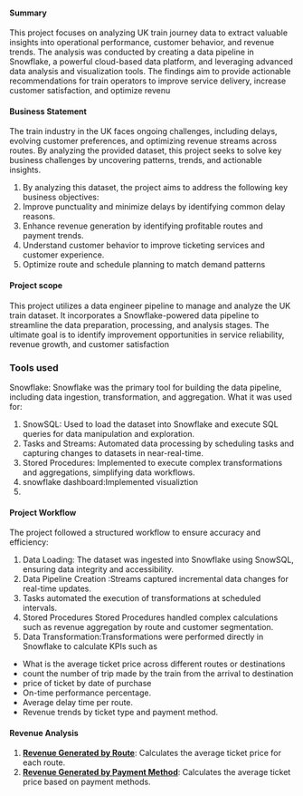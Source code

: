 #### Summary 
  This project focuses on analyzing UK train journey data to extract valuable insights into operational performance, customer behavior, and revenue trends. The analysis was conducted by creating a data pipeline in Snowflake, a powerful cloud-based data platform, and leveraging advanced data analysis and visualization tools. The findings aim to provide actionable recommendations for train operators to improve service delivery, increase customer satisfaction, and optimize revenu

####  Business Statement

The train industry in the UK faces ongoing challenges, including delays, evolving customer preferences, and optimizing revenue streams across routes. By analyzing the provided dataset, this project seeks to solve key business challenges by uncovering patterns, trends, and actionable insights.

1. By analyzing this dataset, the project aims to address the following key business objectives:
2. Improve punctuality and minimize delays by identifying common delay reasons.
3. Enhance revenue generation by identifying profitable routes and payment trends.
4. Understand customer behavior to improve ticketing services and customer experience.
5. Optimize route and schedule planning to match demand patterns

#### Project scope
This project utilizes a data engineer pipeline to manage and analyze the UK train dataset. It incorporates a Snowflake-powered data pipeline to streamline the data preparation, processing, and analysis stages. The ultimate goal is to identify improvement opportunities in service reliability, revenue growth, and customer satisfaction

### Tools used
Snowflake:
Snowflake was the primary tool for building the data  pipeline, including data ingestion, transformation, and aggregation.
What it was used for:
1. SnowSQL: Used to load the dataset into Snowflake and execute SQL queries for data manipulation and exploration.
2. Tasks and Streams: Automated data processing by scheduling tasks and capturing changes to datasets in near-real-time.
3. Stored Procedures: Implemented to execute complex transformations and aggregations, simplifying data workflows.
4. snowflake dashboard:Implemented  visualiztion
5. 
#### Project Workflow
The project followed a structured workflow to ensure accuracy and efficiency:

1.  Data Loading: The dataset was ingested into Snowflake using SnowSQL, ensuring data integrity and accessibility.
2.  Data Pipeline Creation :Streams captured incremental data changes for real-time updates.
3.  Tasks automated the execution of transformations at scheduled intervals.
4. Stored Procedures  Stored Procedures handled complex calculations such as revenue aggregation by route and customer segmentation.
5.  Data Transformation:Transformations were performed directly in Snowflake to calculate KPIs such as
   * What is the average ticket price across different routes or destinations
   * count the number of trip made by the train from the arrival to destination
   * price of ticket by date of purchase
   * On-time performance percentage.
   * Average delay time per route.
   * Revenue trends by ticket type and payment method.


#### Revenue Analysis
1. **[Revenue Generated by Route](SQL/revenue_analysis.sql)**: Calculates the average ticket price for each route.
2. **[Revenue Generated by Payment Method](SQL/revenue_ananlysis2.sql)**: Calculates the average ticket price based on payment methods.


